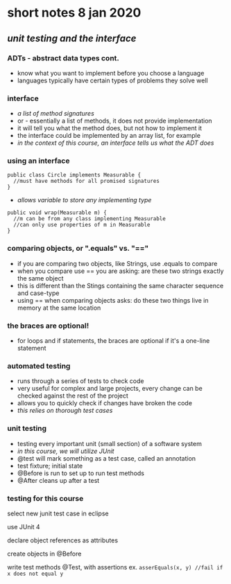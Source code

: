 # short notes 8 jan 2020
## _unit testing and the interface_

### ADTs - abstract data types cont.
- know what you want to implement before you choose a language
- languages typically have certain types of problems they solve well

### interface
- *a list of method signatures*
- or - essentially a list of methods, it does not provide implementation
- it will tell you what the method does, but not how to implement it
- the interface could be implemented by an array list, for example
- _in the context of this course, an interface tells us what the ADT does_

### using an interface
```
public class Circle implements Measurable {
  //must have methods for all promised signatures
}
```
- _allows variable to store any implementing type_
```
public void wrap(Measurable m) {
  //m can be from any class implementing Measurable
  //can only use properties of m in Measurable
}
```

### comparing objects, or ".equals" vs. "=="
- if you are comparing two objects, like Strings, use .equals to compare
- when you compare use == you are asking: are these two strings exactly the same object
- this is different than the Stings containing the same character sequence and case-type
- using == when comparing objects asks: do these two things live in memory at the same location

### the braces are optional!
- for loops and if statements, the braces are optional if it's a one-line statement

### automated testing
- runs through a series of tests to check code
- very useful for complex and large projects, every change can be checked against the rest of the project
- allows you to quickly check if changes have broken the code
- _this relies on thorough test cases_

### unit testing
- testing every important unit (small section) of a software system
- _in this course, we will utilize JUnit_
- @test will mark something as a test case, called an annotation
- test fixture; initial state
- @Before is run to set up to run test methods
- @After cleans up after a test

### testing for this course
select new junit test case in eclipse

use JUnit 4

declare object references as attributes

create objects in @Before

write test methods @Test, with assertions
	ex. `asserEquals(x, y) //fail if x does not equal y`
